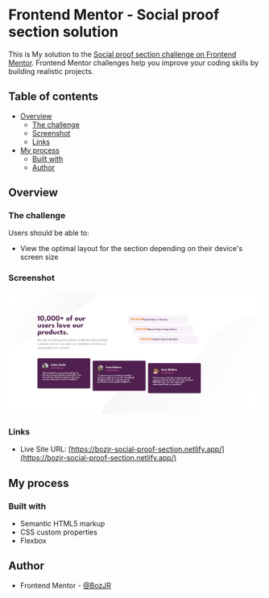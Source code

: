 # Frontend Mentor - Social proof section solution

This is My solution to the [Social proof section challenge on Frontend Mentor](https://www.frontendmentor.io/challenges/social-proof-section-6e0qTv_bA). Frontend Mentor challenges help you improve your coding skills by building realistic projects. 

## Table of contents

- [Overview](#overview)
  - [The challenge](#the-challenge)
  - [Screenshot](#screenshot)
  - [Links](#links)
- [My process](#my-process)
  - [Built with](#built-with)
  - [Author](#author)


## Overview

### The challenge

Users should be able to:

- View the optimal layout for the section depending on their device's screen size


### Screenshot

![](./completion%20pic/social-proof-section-screenshot.jpeg)


### Links

- Live Site URL: [https://bozjr-social-proof-section.netlify.app/](https://bozjr-social-proof-section.netlify.app/)


## My process

### Built with

- Semantic HTML5 markup
- CSS custom properties
- Flexbox


## Author

- Frontend Mentor - [@BozJR](https://www.frontendmentor.io/profile/BozJR)


